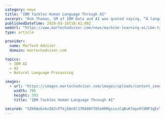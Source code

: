 ```yaml
---
category: news
title: "IBM Tackles Human Language Through AI"
excerpt: "Rob Thomas, GM of IBM Data and AI was quoted saying, “A language is a tool for expressing thought and opinion as much as it is a tool for information.” This has been the motto of IBM with its recent announcement of bringing Project Debater and integrating it into Watson. Marketing Technology News: Xandr AT&T Partners with AMC Networks ..."
publishedDateTime: 2020-03-16T10:41:00Z
webUrl: "https://www.martechadvisor.com/news/machine-learning-ai/ibm-tackles-human-language-through-ai/"
type: article

provider:
  name: MarTech Advisor
  domain: martechadvisor.com

topics:
  - IBM AI
  - AI
  - Natural Language Processing

images:
  - url: "https://images.martechadvisor.com/images/uploads/content_images/shutterstock_677646538_5e6f53ac61cd9.jpg"
    width: 786
    height: 393
    title: "IBM Tackles Human Language Through AI"

secured: "SZKKWokobx562cPTkjb8n0l37M46NYT0SeHRMgssszCqBvK7opxPCOMF3gExYwtiUWMyMxLqVoDT8wE+NfnGiqZul7ZF2e1lJkGqddiuzYAPOltSKY/13/lToGstUxX9Nkd3UEw/rYe/aW3JE63kcl6yleYwr9kEOhQ3ohUikfiVD/oeUjQFqW+Fc1itfHXWpreAHAGWkaBjONgNPgE48iOv5vEaZqjj9cjE2ziLqQYdJU8xPWtpwd4q4P0/xl1IcsUQQaENc17tM1ixz5pJrYtqv/VQewbnEAJQLa6peCVOSq8fYAKzfXwiema8d/rs8LjzE421dFfYjSyDDqs06txfN6f28ZD+W5SMgiYIB02tKKLWCKwBvzEaBLp/P0F3S1OwmTZj6q+9HqgHbxMmx0CZqPcmZK8U+w60mW3HCZ7OQFanAw2871f3zSN17vUKfQAHacfS6OD5OLZkUJv3/jOQAjhhv1939hCdjriGJrE=;cXMypi0/GZb8LDzjJoxKcQ=="
---
```



